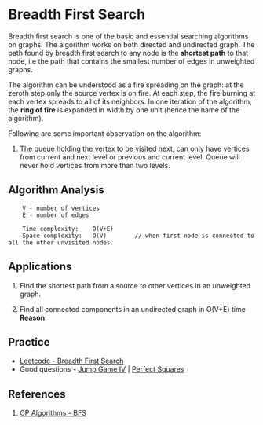 # Breadth First Search
Breadth first search is one of the basic and essential searching algorithms on graphs. The algorithm works on both directed and undirected graph. The path found by breadth first search to any node is the **shortest path** to that node, i.e the path that contains the smallest number of edges in unweighted graphs.

The algorithm can be understood as a fire spreading on the graph: at the zeroth step only the source vertex is on fire. At each step, the fire burning at each vertex spreads to all of its neighbors. In one iteration of the algorithm, the **ring of fire** is expanded in width by one unit (hence the name of the algorithm).

Following are some important observation on the algorithm:
1. The queue holding the vertex to be visited next, can only have vertices from current and next level or previous and current level. Queue will never hold vertices from more than two levels.

## Algorithm Analysis
```
    V - number of vertices
    E - number of edges

    Time complexity:    O(V+E)
    Space complexity:   O(V)        // when first node is connected to all the other unvisited nodes.
```

## Applications
1. Find the shortest path from a source to other vertices in an unweighted graph.

2. Find all connected components in an undirected graph in O(V+E) time <br>
   **Reason**: 

## Practice
- [Leetcode - Breadth First Search](https://leetcode.com/tag/breadth-first-search/)
- Good questions - [Jump Game IV](https://leetcode.com/problems/jump-game-iv/) | [Perfect Squares](https://leetcode.com/problems/perfect-squares/)

## References
1. [CP Algorithms - BFS](https://cp-algorithms.com/graph/breadth-first-search.html)